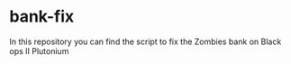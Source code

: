 # bank-fix
In this repository you can find the script to fix the Zombies bank on Black ops II Plutonium
